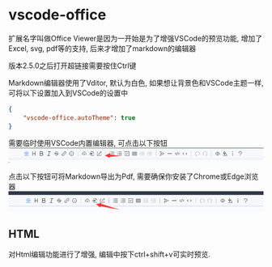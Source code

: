 # vscode-office

扩展名字叫做Office Viewer是因为一开始是为了增强VSCode的预览功能, 增加了Excel, svg, pdf等的支持, 后来才增加了markdown的编辑器

版本2.5.0之后打开超链接需要按住Ctrl键

Markdown编辑器使用了Vditor, 默认为白色, 如果想让背景色和VSCode主题一样, 可将以下设置加入到VSCode的设置中

```json
{
    "vscode-office.autoTheme": true
}
```

需要临时使用VSCode内置编辑器, 可点击以下按钮
![](image/README-CN/1640579182342.png)

点击以下按钮可将Markdown导出为Pdf, 需要确保你安装了Chrome或Edge浏览器
![](image/README-CN/1640579380584.png)

## HTML

对Html编辑功能进行了增强, 编辑中按下ctrl+shift+v可实时预览.
